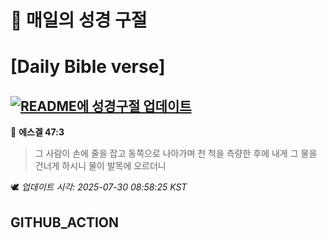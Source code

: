 # 🙏 매일의 성경 구절
# [Daily Bible verse]
## [![README에 성경구절 업데이트](https://github.com/DONGSUKA/first_test/actions/workflows/update-readme-bible.yml/badge.svg)](https://github.com/DONGSUKA/first_test/actions/workflows/update-readme-bible.yml)
<!-- START_BIBLE_VERSE -->
📖 **에스겔 47:3**
> 그 사람이 손에 줄을 잡고 동쪽으로 나아가며 천 척을 측량한 후에 내게 그 물을 건너게 하시니 물이 발목에 오르더니

🕊️ _업데이트 시각: 2025-07-30 08:58:25 KST_
  <!-- END_BIBLE_VERSE -->
## GITHUB_ACTION

